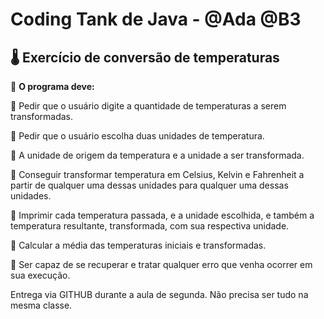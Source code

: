 # Coding Tank de Java - @Ada @B3

## :thermometer: Exercício de conversão de temperaturas

:large_blue_diamond: **O programa deve:**

:small_blue_diamond: Pedir que o usuário digite a quantidade de temperaturas a serem transformadas.

:small_blue_diamond: Pedir que o usuário escolha duas unidades de temperatura.

:small_blue_diamond: A unidade de origem da temperatura e a unidade a ser transformada.

:small_blue_diamond: Conseguir transformar temperatura em Celsius, Kelvin e Fahrenheit a partir de qualquer uma dessas unidades para qualquer uma dessas unidades.
 
:small_blue_diamond: Imprimir cada temperatura passada, e a unidade escolhida, e também a temperatura resultante, transformada, com sua respectiva unidade.

:small_blue_diamond: Calcular a média das temperaturas iniciais e transformadas.

:small_blue_diamond: Ser capaz de se recuperar e tratar qualquer erro que venha ocorrer em sua execução.
 
 Entrega via GITHUB durante a aula de segunda.
 Não precisa ser tudo na mesma classe.

